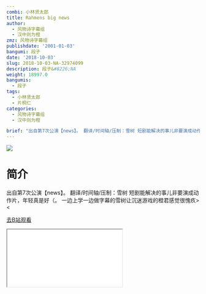 ```yaml
---
combi: 小林贤太郎
title: Rahmens big news
author:
  - 风物诗字幕组
  - 汉中则为橙
zmz: 风物诗字幕组
publishdate: '2001-01-03'
bangumi: 段子
date: '2018-10-03'
slug: 2018-10-03-NA-32974099
description: 段子&#8226;NA
weight: 18997.0
bangumis:
  - 段子
tags:
  - 小林贤太郎
  - 片桐仁
categories:
  - 风物诗字幕组
  - 汉中则为橙

brief: "出自第7次公演【news】。 翻译/时间轴/压制：雪树 短剧能解决的事儿非要演成动作片，年轻真是好（。 一边上学一边做字幕的雪树让沉迷游戏的橙君感觉很愧疚><"
---
```

![](https://i.imgur.com/orqSIUN.jpg)
# 简介  
出自第7次公演【news】。
翻译/时间轴/压制：雪树
短剧能解决的事儿非要演成动作片，年轻真是好（。
一边上学一边做字幕的雪树让沉迷游戏的橙君感觉很愧疚><  

[去B站观看](https://www.bilibili.com/video/av32974099/)
<div class ="resp-container"><iframe class="testiframe" src="//player.bilibili.com/player.html?aid=32974099"", scrolling="no", allowfullscreen="true" > </iframe></div> 
